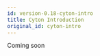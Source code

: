 ```yaml
---
id: version-0.18-cyton-intro
title: Cyton Introduction
original_id: cyton-intro
---
```


Coming soon
